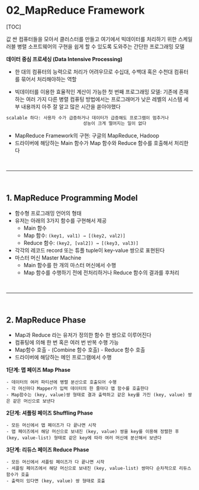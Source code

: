 # 02_MapReduce Framework

[TOC]

값 싼 컴퓨터들을 모아서 클러스터를 만들고 여기에서 빅데이터를 처리하기 위한 스케일러블 병렬 소프트웨어의 구현을 쉽게 할 수 있도록 도와주는 간단한 프로그래밍 모델

**데이터 중심 프로세싱 (Data Intensive Processing)**

- 한 대의 컴퓨터의 능력으로 처리가 어려우므로 수십대, 수백대 혹은 수천대 컴퓨터를 묶어서 처리해야하는 역할

- 빅데이터를 이용한 효율적인 계산이 가능한 첫 번째 프로그래밍 모델: 기존에 존재하는 여러 가지 다른 병렬 컴퓨팅 방법에서는 프로그래머가 낮은 레벨의 시스템 세부 내용까지 아주 잘 알고 많은 시간을 쏟아야했다

```bash
scalable 하다: 사용자 수가 급증하거나 데이터가 급증해도 프로그램이 멈추거나 
							 성능이 크게 떨어지는 일이 없다
```

- MapReduce Framework의 구현: 구글의 MapReduce, Hadoop
- 드라이버에 해당하는 Main 함수가 Map 함수와 Reduce 함수를 호출해서 처리한다

<br>

---

<br>

## 1. MapReduce Programming Model

- 함수형 프로그래밍 언어의 형태
- 유저는 아래의 3가지 함수를 구현해서 제공
  - Main 함수
  - Map 함수: `(key1, val1) → [(key2, val2)]`
  - Reduce 함수: `(key2, [val2]) → [(key3, val3)]`
- 각각의 레코드 record 또는 튜플 tuple이 key-value 쌍으로 표현된다
- 마스터 머신 Master Machine
  - Main 함수를 한 개의 마스터 머신에서 수행
  - Map 함수를 수행하기 전에 전처리하거나 Reduce 함수의 결과를 후처리

<br>

---

<br>

## 2. MapReduce Phase

- Map과 Reduce 라는 유저가 정의한 함수 한 쌍으로 이루어진다
- 컴퓨팅에 의해 한 번 혹은 여러 번 반복 수행 가능
- Map함수 호출 - (Combine 함수 호출) - Reduce 함수 호출
- 드라이버에 해당하는 메인 프로그램에서 수행

**1단계: 맵 페이즈 Map Phase**

```
- 데이터의 여러 파티션에 병렬 분산으로 호출되어 수행
- 각 머신마다 Mapper가 입력 데이터의 한 줄마다 맵 함수를 호출한다
- Map함수는 (key, value)쌍 형태로 결과 출력하고 같은 key를 가진 (key, value) 쌍은 같은 머신으로 보낸다
```

**2단계: 셔플링 페이즈 Shuffling Phase**

```
- 모든 머신에서 맵 페이즈가 다 끝나면 시작
- 맵 페이즈에서 해당 머신으로 보내진 (key, value) 쌍을 key를 이용해 정렬한 후 (key, value-list) 형태로 같은 key에 따라 여러 머신에 분산해서 보낸다
```

**3단계: 리듀스 페이즈 Reduce Phase**

```
- 모든 머신에서 셔플링 페이즈가 다 끝나면 시작
- 셔플링 페이즈에서 해당 머신으로 보내진 (key, value-list) 쌍마다 순차적으로 리듀스 함수가 호출
- 출력이 있다면 (key, value) 쌍 형태로 호출
```
